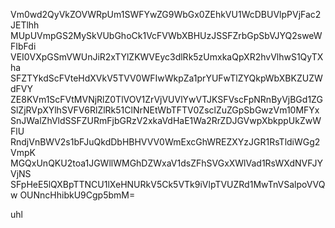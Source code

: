 Vm0wd2QyVkZOVWRpUm1SWFYwZG9WbGx0ZEhkVU1WcDBUVlpPVjFac2JETlhh
MUpUVmpGS2MySkVUbGhoCk1VcFVWbXBHUzJSSFZrbGpSbVJYQ2sweWFIbFdi
VEI0VXpGSmVWUnJiR2xTYlZKWVEyc3dlRk5zUmxkaQpXR2hvVlhwS1QyTXha
SFZTYkdScFVteHdXVkV5TVV0WFIwWkpZa1prYUFwTlZYQkpWbXBKZUZWdFVY
ZE8KVm1ScFVtMVNjRlZ0TlVOV1ZrVjVUVlYwVTJKSFVscFpNRnByVjBGd1ZG
SlZjRVpXYlhSVFV6RlZlRk51ClNrNEtWbTFTV0ZsclZuZGpSbGwzVm10MFYx
SnJWalZhVldSSFZURmFjbGRzV2xkaVdHaE1Wa2RrZDJGVwpXbkppUkZwWFlU
RndjVnBWV2s1bFJuQkdDbHBHVVV0WmExcGhWREZXYzJGR1RsTldiWGg2VmpK
MGQxUnQKU2toa1JGWllWMGhDZWxaV1dsZFhSVGxXWlVad1RsWXdNVFJYVjNS
SFpHeE5lQXBpTTNCU1lXeHNURkV5Ck5VTk9iVlpTVUZRd1MwTnVSalpoVVQw
OUNncHhibkU9Cgp5bmM=

uhl